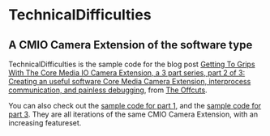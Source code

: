 # TechnicalDifficulties

## A CMIO Camera Extension of the software type

TechnicalDifficulties is the sample code for the blog post [Getting To Grips With The Core Media IO Camera Extension, a 3 part series, part 2 of 3: Creating an useful software Core Media Camera Extension, interprocess communication, and painless debugging](https://theoffcuts.org/posts/core-media-io-camera-extensions-part-two/), from [The Offcuts](https://www.theoffcuts.org).

You can also check out the [sample code for part 1](https://github.com/Halle/OffcutsCam), and the [sample code for part 3](https://github.com/Halle/ArtFilm). They are all iterations of the same CMIO Camera Extension, with an increasing featureset.
